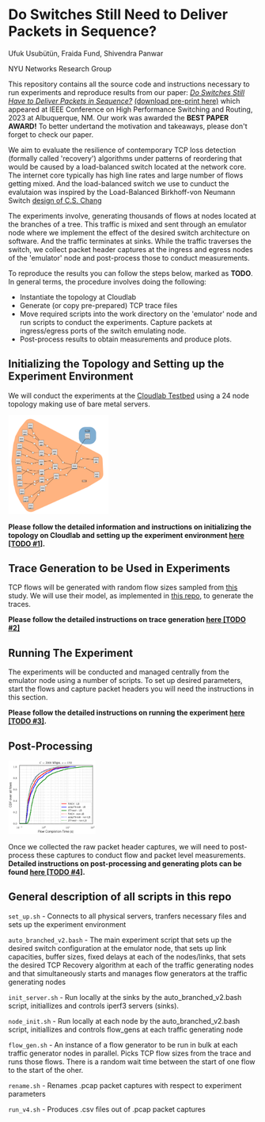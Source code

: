 # Do Switches Still Need to Deliver Packets in Sequence?

Ufuk Usubütün, Fraida Fund, Shivendra Panwar

NYU Networks Research Group

This repository contains all the source code and instructions necessary to run experiments and reproduce results from our paper: [*Do Switches Still Have to Deliver Packets in Sequence?*](https://ieeexplore.ieee.org/abstract/document/10147992) [(download pre-print here)](https://ufukusubutun.github.io/assets/pdf/ReorderingSwitch.pdf) which appeared at IEEE Conference on High Performance Switching and Routing, 2023 at Albuquerque, NM. Our work was awarded the **BEST PAPER AWARD!** To better undertand the motivation and takeaways, please don't forget to check our paper.

We aim to evaluate the resilience of contemporary TCP loss detection (formally called 'recovery') algorithms under patterns of reordering that would be caused by a load-balanced switch located at the network core. The internet core typically has high line rates and large number of flows getting mixed. And the load-balanced switch we use to cunduct the evalutaion was inspired by the Load-Balanced Birkhoff-von Neumann Switch [design of C.S. Chang](https://web.stanford.edu/class/ee384y/Handouts/BVN-Switches-Chang.pdf)

The experiments involve, generating thousands of flows at nodes located at the branches of a tree. This traffic is mixed and sent through an emulator node where we implement the effect of the desired switch architecture on software. And the traffic terminates at sinks. While the traffic traverses the switch, we collect packet header captures at the ingress and egress nodes of the 'emulator' node and post-process those to conduct measurements.

To reproduce the results you can follow the steps below, marked as **TODO**. In general terms, the procedure involves doing the following:

* Instantiate the topology at Cloudlab
* Generate (or copy pre-prepared) TCP trace files
* Move required scripts into the work directory on the 'emulator' node and run scripts to conduct the experiments. Capture packets at ingress/egress ports of the switch emulating node.
* Post-process results to obtain measurements and produce plots.


## Initializing the Topology and Setting up the Experiment Environment

We will conduct the experiments at the [Cloudlab Testbed](https://www.cloudlab.us/) using a 24 node topology making use of bare metal servers. 

<img src="https://github.com/ufukusubutun/Reordering_Switch/blob/main/docs/topo.png"  width="40%" >

**Please follow the detailed information and instructions on initializing the topology on Cloudlab and setting up the experiment environment [here [TODO #1]](https://github.com/ufukusubutun/Reordering_Switch/blob/main/docs/topology.md#initializing-the-topology-and-setting-up-the-experiment-environment).**


## Trace Generation to be Used in Experiments

TCP flows will be generated with random flow sizes sampled from [this](https://arxiv.org/abs/1809.03486) study. We will use their model, as implemented in [this repo](https://github.com/piotrjurkiewicz/flow-models), to generate the traces.

**Please follow the detailed instructions on trace generation [here [TODO #2]](https://github.com/ufukusubutun/Reordering_Switch/blob/main/docs/trace_gen.md#trace-generation-to-be-used-in-experiments)**

## Running The Experiment

The experiments will be conducted and managed centrally from the emulator node using a number of scripts. To set up desired parameters, start the flows and capture packet headers you will need the instructions in this section.

**Please follow the detailed instructions on running the experiment [here [TODO #3]](https://github.com/ufukusubutun/Reordering_Switch/blob/main/docs/exp_run.md#running-the-experiment).**


## Post-Processing

<img src="https://github.com/ufukusubutun/Reordering_Switch/blob/main/docs/plot.png"  width="35%" >

Once we collected the raw packet header captures, we will need to post-process these captures to conduct flow and packet level measurements. **Detailed instructions on post-processing and generating plots can be found [here [TODO #4]](https://github.com/ufukusubutun/Reordering_Switch/blob/main/docs/post_p.md#post-processing).**

## General description of all scripts in this repo

`set_up.sh` - Connects to all physical servers, tranfers necessary files and sets up the experiment environment

`auto_branched_v2.bash` - The main experiment script that sets up the desired switch configuration at the emulator node, that sets up link capacities, buffer sizes, fixed delays at each of the nodes/links, that sets the desired TCP Recovery algorithm at each of the traffic generating nodes and that simultaneously starts and manages flow generators at the traffic generating nodes

`init_server.sh` - Run locally at the sinks by the auto_branched_v2.bash script, initiallizes and controls iperf3 servers (sinks).

`node_init.sh` - Run locally at each node by the auto_branched_v2.bash script, initiallizes and controls flow_gens at each traffic generating node

`flow_gen.sh` - An instance of a flow generator to be run in bulk at each traffic generator nodes in parallel. Picks TCP flow sizes from the trace and runs those flows. There is a random wait time between the start of one flow to the start of the oher.

`rename.sh` - Renames .pcap packet captures with respect to experiment parameters

`run_v4.sh` - Produces .csv files out of .pcap packet captures

